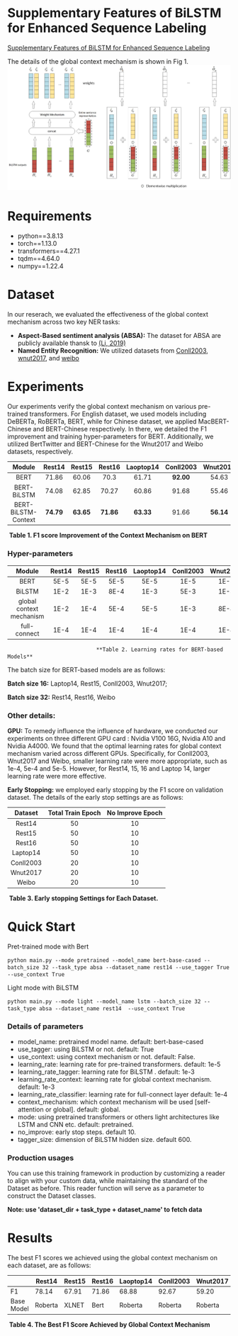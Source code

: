 # Supplementary Features of BiLSTM for Enhanced Sequence Labeling
[Supplementary Features of BiLSTM for Enhanced Sequence Labeling](https://arxiv.org/abs/2305.19928)

The details of the global context mechanism is shown in Fig 1. 
![work flow for the context mechanism](context_mechanism.jpg)

# Requirements
* python==3.8.13
* torch==1.13.0
* transformers==4.27.1
* tqdm==4.64.0
* numpy==1.22.4
# Dataset
In our reserach, we evaluated the effectiveness of the global context mechanism across two key NER tasks:
* **Aspect-Based sentiment analysis (ABSA):** The dataset for ABSA are publicly available thansk to  [(Li, 2019)](https://github.com/lixin4ever/BERT-E2E-ABSA/tree/master/data)
* **Named Entity Recognition:** We utilized datasets from [Conll2003](https://www.clips.uantwerpen.be/conll2003/ner/), [wnut2017](https://noisy-text.github.io/2017/emerging-rare-entities.html), and [weibo](https://github.com/OYE93/Chinese-NLP-Corpus/tree/master/NER/Weibo)

# Experiments

Our experiments verify the global context mechanism on various pre-trained transformers. For English dataset, we used models including DeBERTa, RoBERTa, BERT, while for Chinese dataset, we applied MacBERT-Chinese and BERT-Chinese  respectively. In there,  we  detailed the F1 improvement and training hyper-parameters for BERT. Additionally, we utilized BertTwitter and BERT-Chinese for the Wnut2017 and Weibo datasets, respectively. 

|     **Module**      | **Rest14** | **Rest15** | **Rest16** | **Laoptop14** | **Conll2003** | **Wnut2017** | **Weibo** |
| :-----------------: | :--------: | :--------: | :--------: | :-----------: | :-----------: | :----------: | :-------: |
|        BERT         |   71.86    |   60.06    |    70.3    |     61.71     |   **92.00**   |    54.63     |   67.76   |
|     BERT-BiLSTM     |   74.08    |   62.85    |   70.27    |     60.86     |     91.68     |    55.46     |   70.25   |
| BERT-BiLSTM-Context | **74.79**  | **63.65**  | **71.86**  |   **63.33**   |     91.66     |  **56.14**   | **70.98** |

​							**Table 1. F1 score Improvement of the Context Mechanism on BERT**

### Hyper-parameters    

|        **Module**        | **Rest14** | **Rest15** | **Rest16** | **Laoptop14** | **Conll2003** | **Wnut2017** | **Weibo** |
|:------------------------:|:----------:|:----------:|:----------:|:-------------:|:-------------:|:------------:|:---------:|
|           BERT           |    5E-5    |    5E-5    |    5E-5    |      5E-5     |      1E-5     |     1E-5     |    1E-5   |
|          BiLSTM          |    1E-2    |    1E-3    |    8E-4    |      1E-3     |      5E-3     |     1E-3     |    1E-4   |
| global context mechanism |    1E-2    |    1E-4    |    5E-4    |      5E-5     |      1E-3     |     8E-4     |    1E-4   |
|       full-connect       |    1E-4    |    1E-4    |    1E-4    |      1E-4     |      1E-4     |     1E-4     |    1E-4   |

 								**Table 2. Learning rates for BERT-based Models**

The batch size for BERT-based models are as follows:

**Batch size 16:**  Laptop14, Rest15, Conll2003, Wnut2017;

**Batch size 32:**  Rest14, Rest16,  Weibo

### Other details:

**GPU:** To remedy influence the influence of hardware, we conducted our experiments on three different GPU card : Nvidia V100 16G, Nvidia A10 and Nvidia A4000. We found that the optimal learning rates for global context mechanism varied across different GPUs. Specifically, for Conll2003, Wnut2017 and Weibo, smaller learning rate were more appropriate, such as 1e-4, 5e-4 and 5e-5. However, for Rest14, 15, 16 and Laptop 14, larger learning rate were more effective.  

**Early Stopping:** we employed early stopping by the F1 score on validation dataset. The details of the early stop settings are as follows:

| **Dataset** | **Total Train Epoch** | **No Improve Epoch** |
|:-----------:|:---------------------:|:--------------------:|
|    Rest14   |           50          |          10          |
|    Rest15   |           50          |          10          |
|    Rest16   |           50          |          10          |
|   Laptop14  |           50          |          10          |
|  Conll2003  |           20          |          10          |
|   Wnut2017  |           20          |          10          |
|    Weibo    |           20          |          10          |

​									**Table 3. Early stopping Settings for Each Dataset.**

# Quick Start

Pret-trained mode with Bert

    python main.py --mode pretrained --model_name bert-base-cased --batch_size 32 --task_type absa --dataset_name rest14 --use_tagger True --use_context True 
Light mode with BiLSTM

```
python main.py --mode light --model_name lstm --batch_size 32 --task_type absa --dataset_name rest14  --use_context True
```

### Details of parameters

* model_name: pretrained model name.   default: bert-base-cased
* use_tagger: using BiLSTM or not. default: True
* use_context: using context mechanism or not. default: False.
* learning_rate: learning rate for pre-trained transformers. default: 1e-5
* learning_rate_tagger: learning rate for BiLSTM . default: 1e-3
* learning_rate_context: learning rate for global context mechanism. default: 1e-3
* learning_rate_classifier: learning rate for full-connect layer default: 1e-4
* context_mechanism: which context mechanism will be used [self-attention or global].  default: global.
* mode: using pretrained transformers or others light architectures like LSTM and CNN etc. default: pretrained.
* no_improve: early stop steps. default 10. 
* tagger_size: dimension of BiLSTM hidden size. default 600.

### Production usages   

You can use this training framework in production by customizing a reader to align with your custom data, while maintaining the standard of the Dataset as before. This reader function will serve as a parameter to construct the Dataset classes. 

**Note: use 'dataset_dir + task_type + dataset_name' to fetch data**

# Results

The best F1 scores we achieved using the global context mechanism on each dataset, are as follows:

|            | Rest14  | Rest15 | Rest16 | Laoptop14 | Conll2003 | Wnut2017 | Weibo        |
|------------|---------|--------|--------|-----------|-----------|----------|--------------|
| F1         | 78.14   | 67.91  | 71.86  | 68.88     | 92.67     | 59.20    | 70.98        |
| Base Model | Roberta | XLNET  | Bert   | Roberta   | Roberta   | Roberta  | Bert-Chinese |

​						**Table 4. The Best F1 Score Achieved by Global Context Mechanism**